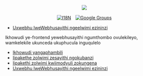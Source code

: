 <p align="center"><a href="https://wac.tax"><img src="https://cdn.jsdelivr.net/gh/wactax/img/logo.svg"/></a></p><p align="center"><a href="https://github.com/wactax/wac.tax/blob/main/doc/README.md#readme"><img alt="I18N" src="https://cdn.jsdelivr.net/gh/wactax/img/t.svg"/></a>　<a href="https://groups.google.com/u/2/g/wactax"><img alt="Google Groups" src="https://cdn.jsdelivr.net/gh/wactax/img/g-groups.svg"/></a></p>

* [Uxwebhu lweWebhusayithi ngeelwimi ezininzi](https://github.com/xxai-doc)

Ikhowudi ye-frontend yewebhusayithi ngumthombo ovulekileyo, wamkelekile ukunceda ukuphucula inguqulelo

* [Ikhowudi yangaphambili](https://github.com/xxai-art/web)
* [Iipakethe zolwimi zesayithi ngokubanzi](https://github.com/xxai-art/web/tree/main/i18n)
* [Iipakethi zolwimi kwiimodyuli zokungena](https://github.com/wacpkg/user/tree/main/ui.i18n)
* [Uxwebhu lweWebhusayithi ngeelwimi ezininzi](https://github.com/xxai-doc)
